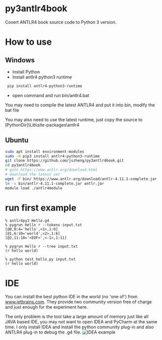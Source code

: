 # py3antlr4book
Covert ANTLR4 book source code to Python 3 version. 

# How to use

## Windows

- Install Python
- Install antlr4 python3 runtime 

```bash
 pip install antlr4-python3-runtime
```

- open command and run bin/antlr4.bat

You may need to compile the latest ANTLR4 and put it into bin, modify the bat file

You may also need to use the latest runtime, just copy the source to [PythonDir]\Lib\site-packages\antlr4

## Ubuntu

```bash
sudo apt install environment-modules
sudo -H pip3 install antlr4-python3-runtime
git clone https://github.com/jszheng/py3antlr4book.git
cd py3antlr4book
# goto https://www.antlr.org/download.html 
# download the latest ver
wget -P bin/ https://www.antlr.org/download/antlr-4.11.1-complete.jar
ln -s bin/antlr-4.11.1-complete.jar antlr.jar
module load ./antlr4module
```



# run first example

```
% antlr4py3 Hello.g4
% pygrun Hello r --tokens input.txt
[@0,0:4='hello',<1>,1:0]
[@1,6:10='world',<2>,1:6]
[@2,11:10='<EOF>',<-1>,1:11]

% pygrun Hello r --tree input.txt
(r hello world)

% python test_hello.py input.txt
(r hello world)
```

# IDE
You can install the best python IDE in the world (no 'one of') from www.jetbrains.com. They provide two community version free of charge and just enough for the experiment here.

The only problem is the tool take a large amount of memory just like all JAVA based IDE, you may not want to open IDEA and PyCharm at the same time. I only install IDEA and install the python community plug-in and also ANTLR4 plug-in to debug the .g4 file. 
![IDEA example](img/IDEA.png)


